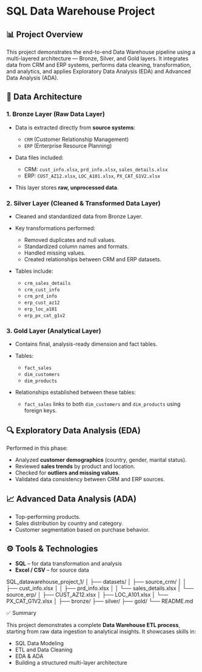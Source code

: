 # SQL Data Warehouse Project

## 📊 Project Overview

This project demonstrates the end-to-end Data Warehouse pipeline using a multi-layered architecture — Bronze, Silver, and Gold layers.
It integrates data from CRM and ERP systems, performs data cleaning, transformation, and analytics, and applies Exploratory Data Analysis (EDA) and Advanced Data Analysis (ADA).



## 🧱 Data Architecture

### 1. **Bronze Layer (Raw Data Layer)**

* Data is extracted directly from **source systems**:

  * `CRM` (Customer Relationship Management)
  * `ERP` (Enterprise Resource Planning)
* Data files included:

  * CRM: `cust_info.xlsx`, `prd_info.xlsx`, `sales_details.xlsx`
  * ERP: `CUST_AZ12.xlsx`, `LOC_A101.xlsx`, `PX_CAT_G1V2.xlsx`
* This layer stores **raw, unprocessed data**.



### 2. **Silver Layer (Cleaned & Transformed Data Layer)**

* Cleaned and standardized data from Bronze Layer.
* Key transformations performed:

  * Removed duplicates and null values.
  * Standardized column names and formats.
  * Handled missing values.
  * Created relationships between CRM and ERP datasets.
* Tables include:

  * `crm_sales_details`
  * `crm_cust_info`
  * `crm_prd_info`
  * `erp_cust_az12`
  * `erp_loc_a101`
  * `erp_px_cat_g1v2`



### 3. **Gold Layer (Analytical Layer)**

* Contains final, analysis-ready dimension and fact tables.
* Tables:

  * `fact_sales`
  * `dim_customers`
  * `dim_products`
* Relationships established between these tables:

  * `fact_sales` links to both `dim_customers` and `dim_products` using foreign keys.



## 🔍 Exploratory Data Analysis (EDA)

Performed in this phase:

* Analyzed **customer demographics** (country, gender, marital status).
* Reviewed **sales trends** by product and location.
* Checked for **outliers and missing values**.
* Validated data consistency between CRM and ERP sources.


## 📈 Advanced Data Analysis (ADA)

  * Top-performing products.
  * Sales distribution by country and category.
  * Customer segmentation based on purchase behavior.



## ⚙️ Tools & Technologies

* **SQL** – for data transformation and analysis
* **Excel / CSV** – for source data

SQL_datawarehouse_project_1/
│
├── datasets/
│   ├── source_crm/
│   │   ├── cust_info.xlsx
│   │   ├── prd_info.xlsx
│   │   └── sales_details.xlsx
│   └── source_erp/
│       ├── CUST_AZ12.xlsx
│       ├── LOC_A101.xlsx
│       └── PX_CAT_G1V2.xlsx
│
├── bronze/
├── silver/
├── gold/
└── README.md


✅ Summary

This project demonstrates a complete **Data Warehouse ETL process**, starting from raw data ingestion to analytical insights.
It showcases skills in:

* SQL Data Modeling
* ETL and Data Cleaning
* EDA & ADA
* Building a structured multi-layer architecture

